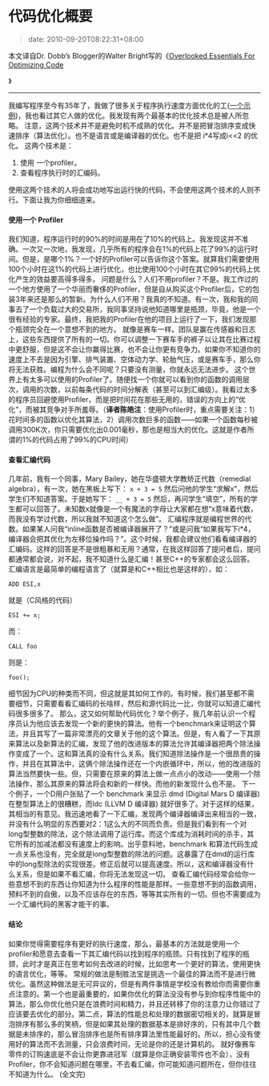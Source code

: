 # 代码优化概要
>date: 2010-09-20T08:22:31+08:00


本文译自Dr. Dobb’s Blogger的Walter Bright写的《[Overlooked Essentials For Optimizing Code](http://www.drdobbs.com/blog/archives/2010/09/overlooked_esse.html)


》




---


我编写程序至今有35年了，我做了很多关于程序执行速度方面优化的工([一个示例](http://biolpc22.york.ac.uk/wx/wxhatch/wxMSW_Compiler_choice.html))，我也看过其它人做的优化。我发现有两个最基本的优化技术总是被人所忽略。 注意，这两个技术并不是避免时机不成熟的优化。并不是把冒泡排序变成快速排序（算法优化）。也不是语言或是编译器的优化。也不是把 i\*4写成i<<2 的优化。 这两个技术是：


1. 使用 一个profiler。
2. 查看程序执行时的汇编码。


使用这两个技术的人将会成功地写出运行快的代码，不会使用这两个技术的人则不行。下面让我为你细细道来。


#### 使用一个 Profiler


我们知道，程序运行时的90%的时间是用在了10%的代码上。我发现这并不准确。一次又一次地，我发现，几乎所有的程序会在1%的代码上花了99%的运行时间。但是，是哪个1%？一个好的Profiler可以告诉你这个答案。就算我们需要使用100个小时在这1%的代码上进行优化，也比使用100个小时在其它99%的代码上优化产生的效益要高得多得多。 问题是什么？人们不用profiler？不是。我工作过的一个地方使用了一个华丽而奢侈的Profiler，但是自从购买这个Profiler后，它的包装3年来还是那么的暂新。为什么人们不用？我真的不知道。有一次，我和我的同事去了一个负载过大的交易所，我同事坚持说他知道哪里是瓶颈，毕竟，他是一个很有经验的专家。最终，我把我的Profiler在他的项目上运行了一下，我们发现那个瓶颈完全在一个意想不到的地方。 就像是赛车一样。团队是赢在传感器和日志上，这些东西提供了所有的一切。你可以调整一下赛车手的裤子以让其在比赛过程中更舒服，但是这不会让你赢得比赛，也不会让你更有竞争力。如果你不知道你的速度上不去是因为引擎、排气装置、空体动力学、轮胎气压，或是赛车手，那么你将无法获胜。编程为什么会不同呢？只要没有测量，你就永远无法进步。 这个世界上有太多可以使用的Profiler了。随便找一个你就可以看到你的函数的调用层次，调用的次数，以前每条代码的时间分解表（甚至可以到汇编级）。我看过太多的程序员回避使用Profiler，而是把时间花在那些无用的，错误的方向上的“优化”，而被其竞争对手所羞辱。（**译者陈皓注**：使用Profiler时，重点需要关注：1）花时间多的函数以优化其算法，2）调用次数巨多的函数——如果一个函数每秒被调用300K次，你只需要优化出0.001毫秒，那也是相当大的优化。这就是作者所谓的1%的代码占用了99%的CPU时间）


#### 查看汇编代码


几年前，我有一个同事，Mary Bailey，她在华盛顿大学教矫正代数（remedial algebra），有一次，她在黑板上写下： `x + 3 = 5` 然后问他的学生“求解x”，然后学生们不知道答案。于是她写下： `__ + 3 = 5` 然后，再问学生“填空”，所有的学生都可以回答了。未知数x就像是一个有魔法的字母让大家都在想“x意味着代数，而我没有学过代数，所以我就不知道这个怎么做”。 汇编程序就是编程世界的代数。如果某人问我“inline函数是否被编译器展开了？”或是问我“如果我写下i\*4，编译器会把其优化为左移位操作吗？”。这个时候，我都会建议他们看看编译器的汇编码。这样的回答是不是很粗暴和无用？通常，在我这样回答了提问者后，提问都通常都会说，对不起，我不知道什么是汇编！甚至C++的专家都会这么回答。 汇编语言是最简单的编程语言了（就算是和C++相比也是这样的），如：


`ADD ESI,x`


就是（C风格的代码）


`ESI += x;`


而：


`CALL foo`


则是：


`foo();`


细节因为CPU的种类而不同，但这就是其如何工作的。有时候，我们甚至都不需要细节，只需要看看汇编码的长啥样，然后和源代码比一比，你就可以知道汇编代码很多很多了。 那么，这又如何帮助代码优化？举个例子，我几年前认识一个程序员认为他应该去发现一个新的更快的算法。他有一个benchmark来证明这个算法，并且其写了一篇非常漂亮的文章关于他的这个算法。但是，有人看了一下其原来算法以及新算法的汇编，发现了他的改进版本的算法允许其编译器把两个除法操作变成了一个。这和算法真的没有什么关系。我们知道除法操作是一个很昂贵的操作，并且在其算法中，这俩个除法操作还在一个内嵌循环中，所以，他的改进版的算法当然要快一些。但，只需要在原来的算法上做一点点小的改动——使用一个除法操作，那么其原来的算法将会和新的一样快。而他的新发现什么也不是。 下一个例子，一个D用户张贴了一个 benchmark 来显示 dmd (Digital Mars D 编译器)在整型算法上的很糟糕，而ldc (LLVM D 编译器) 就好很多了。对于这样的结果，其相当的有意见。我迅速地看了一下汇编，发现两个编译器编译出来相当的一致，并没有什么明显的东西要对2：1这么大的不同而负责。但是我们看到有一个对long型整数的除法，这个除法调用了运行库。而这个库成为消耗时间的杀手，其它所有的加减法都没有速度上的影响。出乎意料地，benchmark 和算法代码生成一点关系也没有，完全就是long型整数的除法的问题。这暴露了在dmd的运行库中的long型除法的实现很差。修正后就可以提高速度。所以，这和编译器没有什么关系，但是如果不看汇编，你将无法发现这一切。 查看汇编代码经常会给你一些意想不到的东西让你知道为什么程序的性能是那样。一些意想不到的函数调用，预料不到的自傲，以及不应该存在的东西，等等其实所有的一切。但也不需要成为一个汇编代码的黑客才能干的事。


#### 结论


如果你觉得需要程序有更好的执行速度，那么，最基本的方法就是使用一个profiler和愿意去查看一下其汇编代码以找到程序的瓶颈。只有找到了程序的瓶颈，此时才是真正在思考如何去改进的时候，比如思考一个更好的算法，使用更快的语言优化，等等。 常规的做法是制胜法宝是挑选一个最佳的算法而不是进行微优化。虽然这种做法是无可异议的，但是有两件事情是学校没有教给你而需要你重点注意的。第一个也是最重要的，如果你优化的算法没没有参与到你程序性能中的算法，那么你优化他只是在浪费时间和精力，并且还转移了你的注意力让你错过了应该要去优化的部分。第二点，算法的性能总和处理的数据密切相关的，就算是冒泡排序有那么多的笑柄，但是如果其处理的数据基本是排好序的，只有其中几个数据是未排序的，那么冒泡排序也是所有排序算法里性能最好的。所以，担心没有使用好的算法而不去测量，只会浪费时间，无论是你的还是计算机的。 就好像赛车零件的订购速底是不会让你更靠进冠军（就算是你正确安装零件也不会），没有Profiler，你不会知道问题在哪里，不去看汇编，你可能知道问题所在，但你往往不知道为什么。 (全文完)


